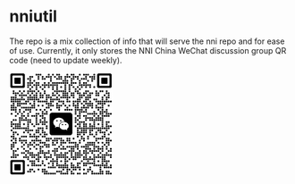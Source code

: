 # nniutil
The repo is a mix collection of info that will serve the nni repo and for ease of use. Currently, it only stores the NNI China WeChat discussion group QR code (need to update weekly).

![nni](https://github.com/scarlett2018/nniutil/blob/master/wechat.png)
